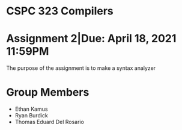 # CSPC 323 Compilers
# Assignment 2|Due: April 18, 2021 11:59PM
The purpose of the assignment is to make a syntax analyzer
# Group Members

* Ethan Kamus
* Ryan Burdick
* Thomas Eduard Del Rosario
